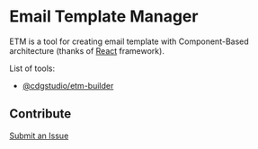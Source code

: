 # Email Template Manager

ETM is a tool for creating email template with Component-Based architecture (thanks of [React](https://github.com/facebook/react) framework).

List of tools:

- [@cdgstudio/etm-builder](https://github.com/cdgstudio/etm/tree/master/packages/builder)

## Contribute

[Submit an Issue](https://github.com/cdgstudio/etm/issues)
